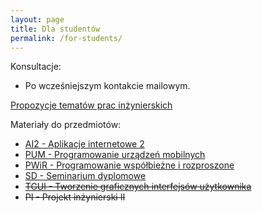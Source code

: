 ```yaml
---
layout: page
title: Dla studentów
permalink: /for-students/
---
```


<!--
&#x1F534; **Komunikaty:**
* ...
-->

Konsultacje:

* Po wcześniejszym kontakcie mailowym.
<!-- * Wtorek, godz. 15:00 - 17:00, p. 353, B1 -->

[Propozycje tematów prac inżynierskich](topics2017)

Materiały do przedmiotów:

* [AI2 - Aplikacje internetowe 2](ai2)
* [PUM - Programowanie urządzeń mobilnych](um)
* [PWiR - Programowanie współbieżne i rozproszone](pwir)
* [SD - Seminarium dyplomowe](si)
* ~~[TGUI - Tworzenie graficznych interfejsów użytkownika](tgui)~~
* ~~PI - Projekt inżynierski II~~
